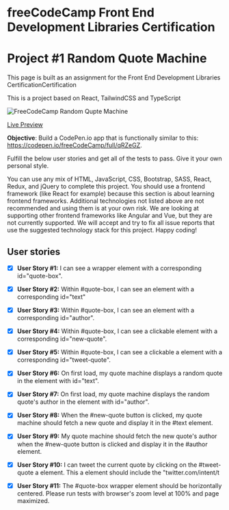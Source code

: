 # freeCodeCamp Front End Development Libraries Certification
# Project #1 Random Quote Machine

This page is built as an assignment for the Front End Development Libraries CertificationCertification

This is a project based on React, TailwindCSS and TypeScript

![FreeCodeCamp Random Qupte Machine](https://user-images.githubusercontent.com/18686022/145997746-7a39852f-f891-4efb-9442-b1603d53af60.jpg)

[Live Preview](https://evrenbal.github.io/fcc-random-quote-machine)

**Objective**: Build a CodePen.io app that is functionally similar to this: https://codepen.io/freeCodeCamp/full/qRZeGZ.

Fulfill the below user stories and get all of the tests to pass. Give it your own personal style.

You can use any mix of HTML, JavaScript, CSS, Bootstrap, SASS, React, Redux, and jQuery to complete this project. You should use a frontend framework (like React for example) because this section is about learning frontend frameworks. Additional technologies not listed above are not recommended and using them is at your own risk. We are looking at supporting other frontend frameworks like Angular and Vue, but they are not currently supported. We will accept and try to fix all issue reports that use the suggested technology stack for this project. Happy coding!
## User stories

- [x] **User Story #1:** I can see a wrapper element with a corresponding id="quote-box".

- [x] **User Story #2:** Within #quote-box, I can see an element with a corresponding id="text"

- [x] **User Story #3:** Within #quote-box, I can see an element with a corresponding id="author".

- [x] **User Story #4:** Within #quote-box, I can see a clickable element with a corresponding id="new-quote".

- [x] **User Story #5:** Within #quote-box, I can see a clickable a element with a corresponding id="tweet-quote".

- [x] **User Story #6:** On first load, my quote machine displays a random quote in the element with id="text".

- [x] **User Story #7:** On first load, my quote machine displays the random quote's author in the element with id="author".

- [x] **User Story #8:** When the #new-quote button is clicked, my quote machine should fetch a new quote and display it in the #text element.

- [x] **User Story #9:** My quote machine should fetch the new quote's author when the #new-quote button is clicked and display it in the #author element.

- [x] **User Story #10:** I can tweet the current quote by clicking on the #tweet-quote a element. This a element should include the "twitter.com/intent/t

- [x] **User Story #11:** The #quote-box wrapper element should be horizontally centered. Please run tests with browser's zoom level at 100% and page maximized.